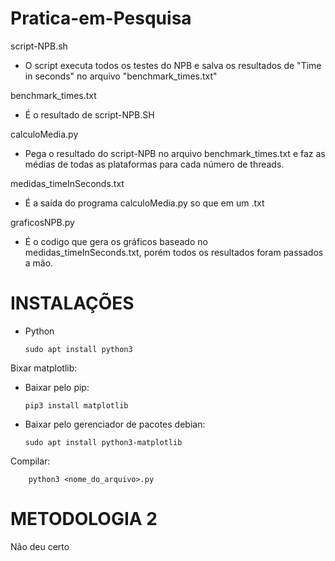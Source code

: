 # Pratica-em-Pesquisa

script-NPB.sh

- O script executa todos os testes do NPB e salva os resultados de "Time in seconds" no arquivo "benchmark_times.txt"

benchmark_times.txt

- É o resultado de script-NPB.SH

calculoMedia.py

- Pega o resultado do script-NPB no arquivo benchmark_times.txt e faz as médias de todas as plataformas para cada número de threads.

medidas_timeInSeconds.txt

- É a saída do programa calculoMedia.py so que em um .txt

graficosNPB.py

- É o codigo que gera os gráficos baseado no medidas_timeInSeconds.txt, porém todos os resultados foram passados a mão.




# INSTALAÇÕES

- Python

      sudo apt install python3


Bixar matplotlib:

  - Baixar pelo pip:

        pip3 install matplotlib 

  - Baixar pelo gerenciador de pacotes debian:

        sudo apt install python3-matplotlib


Compilar:

        python3 <nome_do_arquivo>.py


# METODOLOGIA 2 

 Não deu certo
